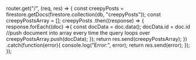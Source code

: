 router.get("/", (req, res) => {
  const creepyPosts = firestore.getDocs(firestore.collection(db, "creepyPosts"));
  const creepyPostsArray = [];
  creepyPosts
    .then((response) => {
      response.forEach((doc) =>{
        const docData = doc.data();
        docData.id = doc.id
        //push document into array every time the query loops over
        creepyPostsArray.push(docData);
      });
      return res.send(creepyPostsArray);
    })
    .catch(function(error){
      console.log("Error:", error);
      return res.send(error);
    });
});
